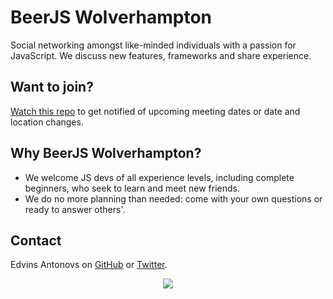 # BeerJS Wolverhampton

Social networking amongst like-minded individuals with a passion for JavaScript. We discuss new features, frameworks and share experience.

Want to join?
-------------

[Watch this repo](https://github.com/beerjs/wolverhampton/watchers) to get notified of upcoming meeting dates or date and location changes.


Why BeerJS Wolverhampton?
--------------

* We welcome JS devs of all experience levels, including complete beginners, who seek to learn and meet new friends. 
* We do no more planning than needed: come with your own questions or ready to answer others'. 

Contact
-------

Edvins Antonovs on [GitHub](https://github.com/ummahusla) or [Twitter](https://twitter.com/edvinsantonovs).


<p align="center">
  <img src="https://secure.gravatar.com/avatar/43c360c53b793cfb13f77efcee3bd5cb?s=420&d=https://a248.e.akamai.net/assets.github.com%2Fimages%2Fgravatars%2Fgravatar-org-420.png">
</p>
